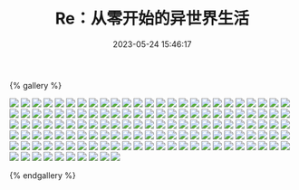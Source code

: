 ﻿---
title: Re：从零开始的异世界生活
date: 2023-05-24 15:46:17
comments: false
---

{% gallery %}

![](https://fastly.jsdelivr.net/gh/1405720461/images@master/Rem/1.avif)
![](https://fastly.jsdelivr.net/gh/1405720461/images@master/Rem/2.avif)
![](https://fastly.jsdelivr.net/gh/1405720461/images@master/Rem/3.avif)
![](https://fastly.jsdelivr.net/gh/1405720461/images@master/Rem/4.avif)
![](https://fastly.jsdelivr.net/gh/1405720461/images@master/Rem/5.avif)
![](https://fastly.jsdelivr.net/gh/1405720461/images@master/Rem/6.avif)
![](https://fastly.jsdelivr.net/gh/1405720461/images@master/Rem/7.avif)
![](https://fastly.jsdelivr.net/gh/1405720461/images@master/Rem/8.avif)
![](https://fastly.jsdelivr.net/gh/1405720461/images@master/Rem/9.avif)
![](https://fastly.jsdelivr.net/gh/1405720461/images@master/Rem/10.avif)
![](https://fastly.jsdelivr.net/gh/1405720461/images@master/Rem/11.avif)
![](https://fastly.jsdelivr.net/gh/1405720461/images@master/Rem/12.avif)
![](https://fastly.jsdelivr.net/gh/1405720461/images@master/Rem/13.avif)
![](https://fastly.jsdelivr.net/gh/1405720461/images@master/Rem/14.avif)
![](https://fastly.jsdelivr.net/gh/1405720461/images@master/Rem/15.avif)
![](https://fastly.jsdelivr.net/gh/1405720461/images@master/Rem/16.avif)
![](https://fastly.jsdelivr.net/gh/1405720461/images@master/Rem/17.avif)
![](https://fastly.jsdelivr.net/gh/1405720461/images@master/Rem/18.avif)
![](https://fastly.jsdelivr.net/gh/1405720461/images@master/Rem/19.avif)
![](https://fastly.jsdelivr.net/gh/1405720461/images@master/Rem/20.avif)
![](https://fastly.jsdelivr.net/gh/1405720461/images@master/Rem/21.avif)
![](https://fastly.jsdelivr.net/gh/1405720461/images@master/Rem/22.avif)
![](https://fastly.jsdelivr.net/gh/1405720461/images@master/Rem/23.avif)
![](https://fastly.jsdelivr.net/gh/1405720461/images@master/Rem/24.avif)
![](https://fastly.jsdelivr.net/gh/1405720461/images@master/Rem/25.avif)
![](https://fastly.jsdelivr.net/gh/1405720461/images@master/Rem/26.avif)
![](https://fastly.jsdelivr.net/gh/1405720461/images@master/Rem/27.avif)
![](https://fastly.jsdelivr.net/gh/1405720461/images@master/Rem/28.avif)
![](https://fastly.jsdelivr.net/gh/1405720461/images@master/Rem/29.avif)
![](https://fastly.jsdelivr.net/gh/1405720461/images@master/Rem/30.avif)
![](https://fastly.jsdelivr.net/gh/1405720461/images@master/Rem/31.avif)
![](https://fastly.jsdelivr.net/gh/1405720461/images@master/Rem/32.avif)
![](https://fastly.jsdelivr.net/gh/1405720461/images@master/Rem/33.avif)
![](https://fastly.jsdelivr.net/gh/1405720461/images@master/Rem/34.avif)
![](https://fastly.jsdelivr.net/gh/1405720461/images@master/Rem/35.avif)
![](https://fastly.jsdelivr.net/gh/1405720461/images@master/Rem/36.avif)
![](https://fastly.jsdelivr.net/gh/1405720461/images@master/Rem/37.avif)
![](https://fastly.jsdelivr.net/gh/1405720461/images@master/Rem/38.avif)
![](https://fastly.jsdelivr.net/gh/1405720461/images@master/Rem/39.avif)
![](https://fastly.jsdelivr.net/gh/1405720461/images@master/Rem/40.avif)
![](https://fastly.jsdelivr.net/gh/1405720461/images@master/Rem/41.avif)
![](https://fastly.jsdelivr.net/gh/1405720461/images@master/Rem/42.avif)
![](https://fastly.jsdelivr.net/gh/1405720461/images@master/Rem/43.avif)
![](https://fastly.jsdelivr.net/gh/1405720461/images@master/Rem/44.avif)
![](https://fastly.jsdelivr.net/gh/1405720461/images@master/Rem/45.avif)
![](https://fastly.jsdelivr.net/gh/1405720461/images@master/Rem/46.avif)
![](https://fastly.jsdelivr.net/gh/1405720461/images@master/Rem/47.avif)
![](https://fastly.jsdelivr.net/gh/1405720461/images@master/Rem/48.avif)
![](https://fastly.jsdelivr.net/gh/1405720461/images@master/Rem/49.avif)
![](https://fastly.jsdelivr.net/gh/1405720461/images@master/Rem/50.avif)
![](https://fastly.jsdelivr.net/gh/1405720461/images@master/Rem/51.avif)
![](https://fastly.jsdelivr.net/gh/1405720461/images@master/Rem/52.avif)
![](https://fastly.jsdelivr.net/gh/1405720461/images@master/Rem/53.avif)
![](https://fastly.jsdelivr.net/gh/1405720461/images@master/Rem/54.avif)
![](https://fastly.jsdelivr.net/gh/1405720461/images@master/Rem/55.avif)
![](https://fastly.jsdelivr.net/gh/1405720461/images@master/Rem/56.avif)
![](https://fastly.jsdelivr.net/gh/1405720461/images@master/Rem/57.avif)
![](https://fastly.jsdelivr.net/gh/1405720461/images@master/Rem/58.avif)
![](https://fastly.jsdelivr.net/gh/1405720461/images@master/Rem/59.avif)
![](https://fastly.jsdelivr.net/gh/1405720461/images@master/Rem/60.avif)
![](https://fastly.jsdelivr.net/gh/1405720461/images@master/Rem/61.avif)
![](https://fastly.jsdelivr.net/gh/1405720461/images@master/Rem/62.avif)
![](https://fastly.jsdelivr.net/gh/1405720461/images@master/Rem/63.avif)
![](https://fastly.jsdelivr.net/gh/1405720461/images@master/Rem/64.avif)
![](https://fastly.jsdelivr.net/gh/1405720461/images@master/Rem/65.avif)
![](https://fastly.jsdelivr.net/gh/1405720461/images@master/Rem/66.avif)
![](https://fastly.jsdelivr.net/gh/1405720461/images@master/Rem/67.avif)
![](https://fastly.jsdelivr.net/gh/1405720461/images@master/Rem/68.avif)
![](https://fastly.jsdelivr.net/gh/1405720461/images@master/Rem/69.avif)
![](https://fastly.jsdelivr.net/gh/1405720461/images@master/Rem/70.avif)
![](https://fastly.jsdelivr.net/gh/1405720461/images@master/Rem/71.avif)
![](https://fastly.jsdelivr.net/gh/1405720461/images@master/Rem/72.avif)
![](https://fastly.jsdelivr.net/gh/1405720461/images@master/Rem/73.avif)
![](https://fastly.jsdelivr.net/gh/1405720461/images@master/Rem/74.avif)
![](https://fastly.jsdelivr.net/gh/1405720461/images@master/Rem/75.avif)
![](https://fastly.jsdelivr.net/gh/1405720461/images@master/Rem/76.avif)
![](https://fastly.jsdelivr.net/gh/1405720461/images@master/Rem/77.avif)
![](https://fastly.jsdelivr.net/gh/1405720461/images@master/Rem/78.avif)
![](https://fastly.jsdelivr.net/gh/1405720461/images@master/Rem/79.avif)
![](https://fastly.jsdelivr.net/gh/1405720461/images@master/Rem/80.avif)
![](https://fastly.jsdelivr.net/gh/1405720461/images@master/Rem/81.avif)
![](https://fastly.jsdelivr.net/gh/1405720461/images@master/Rem/82.avif)
![](https://fastly.jsdelivr.net/gh/1405720461/images@master/Rem/83.avif)
![](https://fastly.jsdelivr.net/gh/1405720461/images@master/Rem/84.avif)
![](https://fastly.jsdelivr.net/gh/1405720461/images@master/Rem/85.avif)
![](https://fastly.jsdelivr.net/gh/1405720461/images@master/Rem/86.avif)
![](https://fastly.jsdelivr.net/gh/1405720461/images@master/Rem/87.avif)
![](https://fastly.jsdelivr.net/gh/1405720461/images@master/Rem/88.avif)
![](https://fastly.jsdelivr.net/gh/1405720461/images@master/Rem/89.avif)
![](https://fastly.jsdelivr.net/gh/1405720461/images@master/Rem/90.avif)
![](https://fastly.jsdelivr.net/gh/1405720461/images@master/Rem/91.avif)
![](https://fastly.jsdelivr.net/gh/1405720461/images@master/Rem/92.avif)
![](https://fastly.jsdelivr.net/gh/1405720461/images@master/Rem/93.avif)
![](https://fastly.jsdelivr.net/gh/1405720461/images@master/Rem/94.avif)
![](https://fastly.jsdelivr.net/gh/1405720461/images@master/Rem/95.avif)
![](https://fastly.jsdelivr.net/gh/1405720461/images@master/Rem/96.avif)
![](https://fastly.jsdelivr.net/gh/1405720461/images@master/Rem/97.avif)
![](https://fastly.jsdelivr.net/gh/1405720461/images@master/Rem/98.avif)
![](https://fastly.jsdelivr.net/gh/1405720461/images@master/Rem/99.avif)
![](https://fastly.jsdelivr.net/gh/1405720461/images@master/Rem/100.avif)
![](https://fastly.jsdelivr.net/gh/1405720461/images@master/Rem/101.avif)
![](https://fastly.jsdelivr.net/gh/1405720461/images@master/Rem/102.avif)
![](https://fastly.jsdelivr.net/gh/1405720461/images@master/Rem/103.avif)
![](https://fastly.jsdelivr.net/gh/1405720461/images@master/Rem/104.avif)
![](https://fastly.jsdelivr.net/gh/1405720461/images@master/Rem/105.avif)
![](https://fastly.jsdelivr.net/gh/1405720461/images@master/Rem/106.avif)
![](https://fastly.jsdelivr.net/gh/1405720461/images@master/Rem/107.avif)
![](https://fastly.jsdelivr.net/gh/1405720461/images@master/Rem/108.avif)
![](https://fastly.jsdelivr.net/gh/1405720461/images@master/Rem/109.avif)
![](https://fastly.jsdelivr.net/gh/1405720461/images@master/Rem/110.avif)
![](https://fastly.jsdelivr.net/gh/1405720461/images@master/Rem/111.avif)
![](https://fastly.jsdelivr.net/gh/1405720461/images@master/Rem/112.avif)
![](https://fastly.jsdelivr.net/gh/1405720461/images@master/Rem/113.avif)
![](https://fastly.jsdelivr.net/gh/1405720461/images@master/Rem/114.avif)
![](https://fastly.jsdelivr.net/gh/1405720461/images@master/Rem/115.avif)
![](https://fastly.jsdelivr.net/gh/1405720461/images@master/Rem/116.avif)
![](https://fastly.jsdelivr.net/gh/1405720461/images@master/Rem/117.avif)
![](https://fastly.jsdelivr.net/gh/1405720461/images@master/Rem/118.avif)
![](https://fastly.jsdelivr.net/gh/1405720461/images@master/Rem/119.avif)
![](https://fastly.jsdelivr.net/gh/1405720461/images@master/Rem/120.avif)
![](https://fastly.jsdelivr.net/gh/1405720461/images@master/Rem/121.avif)
![](https://fastly.jsdelivr.net/gh/1405720461/images@master/Rem/122.avif)
![](https://fastly.jsdelivr.net/gh/1405720461/images@master/Rem/123.avif)
![](https://fastly.jsdelivr.net/gh/1405720461/images@master/Rem/124.avif)
![](https://fastly.jsdelivr.net/gh/1405720461/images@master/Rem/125.avif)
![](https://fastly.jsdelivr.net/gh/1405720461/images@master/Rem/126.avif)
![](https://fastly.jsdelivr.net/gh/1405720461/images@master/Rem/127.avif)
![](https://fastly.jsdelivr.net/gh/1405720461/images@master/Rem/128.avif)
![](https://fastly.jsdelivr.net/gh/1405720461/images@master/Rem/129.avif)
![](https://fastly.jsdelivr.net/gh/1405720461/images@master/Rem/130.avif)
![](https://fastly.jsdelivr.net/gh/1405720461/images@master/Rem/131.avif)
![](https://fastly.jsdelivr.net/gh/1405720461/images@master/Rem/132.avif)
![](https://fastly.jsdelivr.net/gh/1405720461/images@master/Rem/133.avif)
![](https://fastly.jsdelivr.net/gh/1405720461/images@master/Rem/134.avif)
![](https://fastly.jsdelivr.net/gh/1405720461/images@master/Rem/135.avif)

{% endgallery %}
